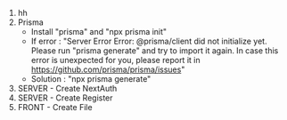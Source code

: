 


1. hh
2. Prisma
   - Install "prisma" and "npx prisma init"
   - If error : "Server Error
Error: @prisma/client did not initialize yet. Please run "prisma generate" and try to import it again.
In case this error is unexpected for you, please report it in https://github.com/prisma/prisma/issues" 
    - Solution : "npx prisma generate"
3. SERVER - Create NextAuth
4. SERVER - Create Register
5. FRONT - Create File 